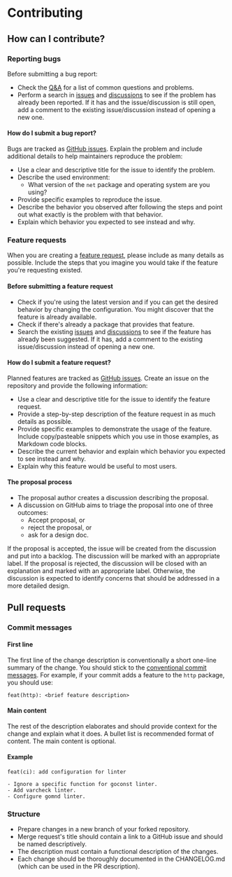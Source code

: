 # Contributing

## How can I contribute?

### Reporting bugs
Before submitting a bug report:
- Check the [Q&A](https://github.com/strvcom/strv-backend-go-net/discussions/categories/q-a) for a list of common questions and problems.
- Perform a search in [issues](https://github.com/strvcom/strv-backend-go-net/issues) and [discussions](https://github.com/strvcom/strv-backend-go-net/discussions) to see if the problem has already been reported. If it has and the issue/discussion is still open, add a comment to the existing issue/discussion instead of opening a new one.

#### How do I submit a bug report?
Bugs are tracked as [GitHub issues](https://github.com/strvcom/strv-backend-go-net/issues).
Explain the problem and include additional details to help maintainers reproduce the problem:
- Use a clear and descriptive title for the issue to identify the problem.
- Describe the used environment:
  - What version of the `net` package and operating system are you using?
- Provide specific examples to reproduce the issue.
- Describe the behavior you observed after following the steps and point out what exactly is the problem with that behavior.
- Explain which behavior you expected to see instead and why.

### Feature requests
When you are creating a [feature request](#how-do-i-submit-a-feature-request), please include as many details as possible. Include the steps that you imagine you would take if the feature you're requesting existed.

#### Before submitting a feature request
- Check if you're using the latest version and if you can get the desired behavior by changing the configuration. You might discover that the feature is already available.
- Check if there's already a package that provides that feature.
- Search the existing [issues](https://github.com/strvcom/strv-backend-go-net/issues) and [discussions](https://github.com/strvcom/strv-backend-go-net/discussions/categories/feature-requests) to see if the feature has already been suggested. If it has, add a comment to the existing issue/discussion instead of opening a new one.

#### How do I submit a feature request?
Planned features are tracked as [GitHub issues](https://github.com/strvcom/strv-backend-go-net/issues).
Create an issue on the repository and provide the following information:
- Use a clear and descriptive title for the issue to identify the feature request.
- Provide a step-by-step description of the feature request in as much details as possible.
- Provide specific examples to demonstrate the usage of the feature. Include copy/pasteable snippets which you use in those examples, as Markdown code blocks.
- Describe the current behavior and explain which behavior you expected to see instead and why.
- Explain why this feature would be useful to most users.

#### The proposal process
- The proposal author creates a discussion describing the proposal.
- A discussion on GitHub aims to triage the proposal into one of three outcomes:
  * Accept proposal, or
  * reject the proposal, or
  * ask for a design doc.

If the proposal is accepted, the issue will be created from the discussion and put into a backlog. The discussion will be marked with an appropriate label.
If the proposal is rejected, the discussion will be closed with an explanation and marked with an appropriate label.
Otherwise, the discussion is expected to identify concerns that should be addressed in a more detailed design.

## Pull requests

### Commit messages

#### First line
The first line of the change description is conventionally a short one-line summary of the change. You should stick to the [conventional commit messages](https://www.conventionalcommits.org/en/v1.0.0/).
For example, if your commit adds a feature to the `http` package, you should use:

`feat(http): <brief feature description>`

#### Main content
The rest of the description elaborates and should provide context for the change and explain what it does. A bullet list is recommended format of content. The main content is optional.

#### Example
```
feat(ci): add configuration for linter

- Ignore a specific function for goconst linter.
- Add varcheck linter.
- Configure gomnd linter.
```

### Structure
- Prepare changes in a new branch of your forked repository.
- Merge request's title should contain a link to a GitHub issue and should be named descriptively.
- The description must contain a functional description of the changes.
- Each change should be thoroughly documented in the CHANGELOG.md (which can be used in the PR description).

